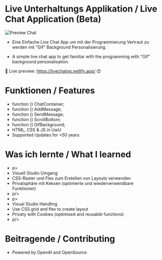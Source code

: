 # Live Unterhaltungs Applikation / Live Chat Application (Beta)

![Preview Chat](https://github.com/PadJey/Chat/assets/89216593/fc08e6e6-d45e-4da8-ad7c-822ebcf7a034)

- Eine Einfache Live Chat App um mit der Programmierung Vertraut zu werden mit "Gif" Background Personalisierung.

- A simple live chat app to get familiar with the programming with "Gif" background personalisation.

🔗 Live preview: https://livechatpg.netlify.app/ 😊


# Funktionen / Features

- function () ChatContainer;
- function () AddMessage;
- function () SendMessage;
- function () ScrollBottom;
- function () GifBackground;
- HTML, CSS & JS in UwU
- Supported Updates for <50 years


# Was ich lernte / What I learned 

- p>
- Visuell Studio Umgang
- CSS-Raster und Flex zum Erstellen von Layouts verwenden
- Privatsphäre mit Keksen (optimierte und wiederverwendbare Funktionen)
- p/>
- p>
- Visual Studio Handling
- Use CSS grid and flex to create layout
- Privaty with Cookies (optimised and reusable functions)
- p/>


# Beitragende / Contributing

- Powered by OpenAI and OpenSource

